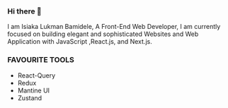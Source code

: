 ### Hi there 👋
I am Isiaka Lukman Bamidele, A Front-End Web Developer, I am currently focused on building elegant and sophisticated Websites and Web Application with JavaScript ,React.js, and Next.js.

### FAVOURITE TOOLS
- React-Query
- Redux 
- Mantine UI
- Zustand

